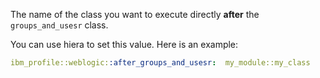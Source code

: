 The name of the class you want to execute directly **after** the `groups_and_usesr` class.

You can use hiera to set this value. Here is an example:

```yaml
ibm_profile::weblogic::after_groups_and_usesr:  my_module::my_class
```
